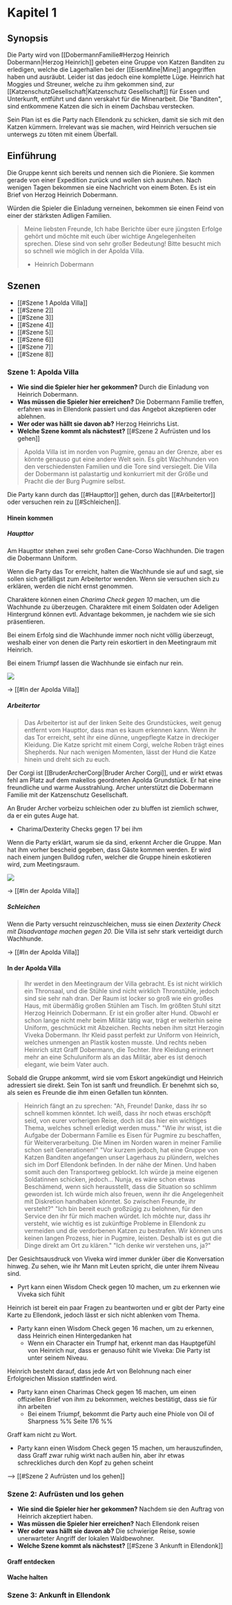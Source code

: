 # Kapitel 1
## Synopsis
Die Party wird von [[DobermannFamilie#Herzog Heinrich Dobermann|Herzog Heinrich]] gebeten eine Gruppe von Katzen Banditen zu erledigen, welche die Lagerhallen bei der [[EisenMine|Mine]] angegriffen haben und ausräubt. Leider ist das jedoch eine komplette Lüge. Heinrich hat Moggies und Streuner, welche zu ihm gekommen sind, zur [[KatzenschutzGesellschaft|Katzenschutz Gesellschaft]] für Essen und Unterkunft, entführt und dann verskalvt für die Minenarbeit. Die "Banditen", sind entkommene Katzen die sich in einem Dachsbau verstecken.

Sein Plan ist es die Party nach Ellendonk zu schicken, damit sie sich mit den Katzen kümmern. Irrelevant was sie machen, wird Heinrich versuchen sie unterwegs zu töten mit einem Überfall.

## Einführung

Die Gruppe kennt sich bereits und nennen sich die Pioniere. Sie kommen gerade von einer Expedition zurück und wollen sich ausruhen. Nach wenigen Tagen bekommen sie eine Nachricht von einem Boten. Es ist ein Brief von Herzog Heinrich Dobermann.

Würden die Spieler die Einladung verneinen, bekommen sie einen Feind von einer der stärksten Adligen Familien.

> Meine liebsten Freunde,
> Ich habe Berichte über eure jüngsten Erfolge gehört und möchte mit euch über wichtige Angelegenheiten sprechen. DIese sind von sehr großer Bedeutung!
> Bitte besucht mich so schnell wie möglich in der Apolda Villa.
> - Heinrich Dobermann

## Szenen

- [[#Szene 1 Apolda Villa]]
- [[#Szene 2]]
- [[#Szene 3]]
- [[#Szene 4]]
- [[#Szene 5]]
- [[#Szene 6]]
- [[#Szene 7]]
- [[#Szene 8]]

### Szene 1: Apolda Villa
- **Wie sind die Spieler hier her gekommen?** Durch die Einladung von Heinrich Dobermann.
- **Was müssen die Spieler hier erreichen?** Die Dobermann Familie treffen, erfahren was in Ellendonk passiert und das Angebot akzeptieren oder ablehnen.
- **Wer oder was hällt sie davon ab?** Herzog Heinrichs List.
- **Welche Szene kommt als nächstest?** [[#Szene 2 Aufrüsten und los gehen]]

> Apolda Villa ist im norden von Pugmire, genau an der Grenze, aber es könnte genauso gut eine andere Welt sein. Es gibt Wachhunden von den verschiedensten Familien und die Tore sind versiegelt. Die Villa der Dobermann ist palastartig und konkurriert mit der Größe und Pracht die der Burg Pugmire selbst.

Die Party kann durch das [[#Haupttor]] gehen, durch das [[#Arbeitertor]] oder versuchen rein zu [[#Schleichen]].

#### Hinein kommen

##### Haupttor

Am Haupttor stehen zwei sehr großen Cane-Corso Wachhunden. Die tragen die Dobermann Uniform.

Wenn die Party das Tor erreicht, halten die Wachhunde sie auf und sagt, sie sollen sich gefälligst zum Arbeitertor wenden. Wenn sie versuchen sich zu erklären, werden die nicht ernst genommen.

Charaktere können einen *Charima Check gegen 10* machen, um die Wachhunde zu überzeugen. Charaktere mit einem Soldaten oder Adeligen Hintergrund können evtl. Advantage bekommen, je nachdem wie sie sich präsentieren.

Bei einem Erfolg sind die Wachhunde immer noch nicht völlig überzeugt, weshalb einer von denen die Party rein eskortiert in den Meetingraum mit Heinrich.

Bei einem Triumpf lassen die Wachhunde sie einfach nur rein.

![](https://i.imgur.com/QbEC1zU.png)

-> [[#In der Apolda Villa]]

##### Arbeitertor

> Das Arbeitertor ist auf der linken Seite des Grundstückes, weit genug entfernt vom Haupttor, dass man es kaum erkennen kann. Wenn ihr das Tor erreicht, seht ihr eine dünne, ungepflegte Katze in dreckiger Kleidung. Die Katze spricht mit einem Corgi, welche Roben trägt eines Shepherds. Nur nach wenigen Momenten, lässt der Hund die Katze hinein und dreht sich zu euch.

Der Corgi ist [[BruderArcherCorgi|Bruder Archer Corgi]], und er wirkt etwas fehl am Platz auf dem makellos geordneten Apolda Grundstück. Er hat eine freundliche und warme Ausstrahlung. Archer unterstützt die Dobermann Familie mit der Katzenschutz Gesellschaft.

An Bruder Archer vorbeizu schleichen oder zu bluffen ist ziemlich schwer, da er ein gutes Auge hat.

- Charima/Dexterity Checks gegen 17 bei ihm

Wenn die Party erklärt, warum sie da sind, erkennt Archer die Gruppe. Man hat ihm vorher bescheid gegeben, dass Gäste kommen werden. Er wird nach einem jungen Bulldog rufen, welcher die Gruppe hinein eskotieren wird, zum Meetingsraum.

![](https://i.imgur.com/d9l9JKb.png)

-> [[#In der Apolda Villa]]

##### Schleichen

Wenn die Party versucht reinzuschleichen, muss sie einen *Dexterity Check mit Disadvantage machen gegen 20.* Die Villa ist sehr stark verteidigt durch Wachhunde.

-> [[#In der Apolda Villa]]

#### In der Apolda Villa

> Ihr werdet in den Meetingraum der Villa gebracht. Es ist nicht wirklich ein Thronsaal, und die Stühle sind nicht wirklich Thronstühle, jedoch sind sie sehr nah dran. Der Raum ist locker so groß wie ein großes Haus, mit übermäßig großen Stühlen am Tisch.
> Im größten Stuhl sitzt Herzog Heinrich Dobermann. Er ist ein großer alter Hund. Obwohl er schon lange nicht mehr beim Militär tätig war, trägt er weiterhin seine Uniform, geschmückt mit Abzeichen. Rechts neben ihm sitzt Herzogin Viveka Dobermann. Ihr Kleid passt perfekt zur Uniform von Heinrich, welches unmengen an Plastik kosten musste. Und rechts neben Heinrich sitzt Graff Dobermann, die Tochter. Ihre Kleidung erinnert mehr an eine Schuluniform als an das Militär, aber es ist denoch elegant, wie beim Vater auch.

Sobald die Gruppe ankommt, wird sie vom Eskort angekündigt und Heinrich adressiert sie direkt. Sein Ton ist sanft und freundlich. Er benehmt sich so, als seien es Freunde die ihm einen Gefallen tun könnten.

> Heinrich fängt an zu sprechen: "Ah, Freunde! Danke, dass ihr so schnell kommen könntet. Ich weiß, dass ihr noch etwas erschöpft seid, von eurer vorherigen Reise, doch ist das hier ein wichtiges Thema, welches schnell erledigt werden muss."
> "Wie ihr wisst, ist die Aufgabe der Dobermann Familie es Eisen für Pugmire zu beschaffen, für Weiterverarbeitung. Die Minen im Norden waren in meiner Familie schon seit Generationen!"
> "Vor kurzem jedoch, hat eine Gruppe von Katzen Banditen angefangen unser Lagerhaus zu plündern, welches sich im Dorf Ellendonk befinden. In der nähe der Minen. Und haben somit auch den Transportweg geblockt. Ich würde ja meine eigenen Soldatinnen schicken, jedoch... Nunja, es wäre schon etwas Beschämend, wenn sich herausstellt, dass die Situation so schlimm geworden ist. Ich würde mich also freuen, wenn ihr die Angelegenheit mit Diskretion handhaben könntet. So zwischen Freunde, ihr versteht?"
> "Ich bin bereit euch großzügig zu belohnen, für den Service den ihr für mich machen würdet. Ich möchte nur, dass ihr versteht, wie wichtig es ist zukünftige Probleme in Ellendonk zu vermeiden und die verdorbenen Katzen zu bestrafen. Wir können uns keinen langen Prozess, hier in Pugmire, leisten. Deshalb ist es gut die Dinge direkt am Ort zu klären."
> "Ich denke wir verstehen uns, ja?"

Der Gesichtsausdruck von Viveka wird immer dunkler über die Konversation hinweg. Zu sehen, wie ihr Mann mit Leuten spricht, die unter ihrem Niveau sind.

- Pyrt kann einen Wisdom Check gegen 10 machen, um zu erkennen wie Viveka sich fühlt

Heinrich ist bereit ein paar Fragen zu beantworten und er gibt der Party eine Karte zu Ellendonk, jedoch lässt er sich nicht ablenken vom Thema.

- Party kann einen Wisdom Check gegen 16 machen, um zu erkennen, dass Heinrich einen Hintergedanken hat
  - Wenn ein Character ein Trumpf hat, erkennt man das Hauptgefühl von Heinrich nur, dass er genauso fühlt wie Viveka: Die Party ist unter seinem Niveau.

Heinrich besteht darauf, dass jede Art von Belohnung nach einer Erfolgreichen Mission stattfinden wird.

- Party kann einen Charimas Check gegen 16 machen, um einen offiziellen Brief von ihm zu bekommen, welches bestätigt, dass sie für ihn arbeiten
  - Bei einem Triumpf, bekommt die Party auch eine Phiole von Oil of Sharpness %% Seite 176 %%

Graff kam nicht zu Wort.

- Party kann einen Wisdom Check gegen 15 machen, um herauszufinden, dass Graff zwar ruhig wirkt nach außen hin, aber ihr etwas schreckliches durch den Kopf zu gehen scheint

--> [[#Szene 2 Aufrüsten und los gehen]]

### Szene 2: Aufrüsten und los gehen

- **Wie sind die Spieler hier her gekommen?** Nachdem sie den Auftrag von Heinrich akzeptiert haben.
- **Was müssen die Spieler hier erreichen?** Nach Ellendonk reisen
- **Wer oder was hällt sie davon ab?** Die schwierige Reise, sowie unerwarteter Angriff der lokalen Waldbewohner.
- **Welche Szene kommt als nächstest?** [[#Szene 3 Ankunft in Ellendonk]]

#### Graff entdecken

#### Wache halten

### Szene 3: Ankunft in Ellendonk